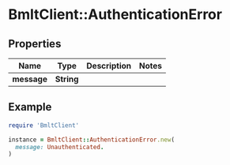 # BmltClient::AuthenticationError

## Properties

| Name | Type | Description | Notes |
| ---- | ---- | ----------- | ----- |
| **message** | **String** |  |  |

## Example

```ruby
require 'BmltClient'

instance = BmltClient::AuthenticationError.new(
  message: Unauthenticated.
)
```

